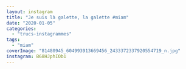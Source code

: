```yaml
---
layout: instagram
title: "Je suis là galette, la galette #miam"
date: "2020-01-05"
categories: 
  - "trucs-instagrammes"
tags: 
  - "miam"
coverImage: "81480945_604993913669456_2433372337920554719_n.jpg"
instagram: B68HJphIOb1
---
```

